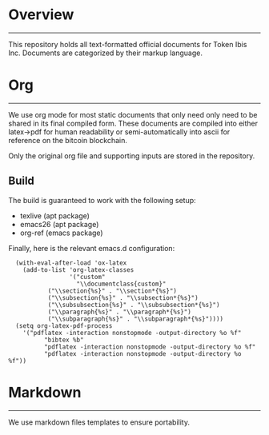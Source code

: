 # Overview
---

This repository holds all text-formatted official documents for Token
Ibis Inc. Documents are categorized by their markup language.

# Org
---

We use org mode for most static documents that only need only need to
be shared in its final compiled form. These documents are compiled
into either latex->pdf for human readability or semi-automatically
into ascii for reference on the bitcoin blockchain.

Only the original org file and supporting inputs are stored in the
repository.

## Build

The build is guaranteed to work with the following setup:

- texlive (apt package)
- emacs26 (apt package)
- org-ref (emacs package)

Finally, here is the relevant emacs.d configuration:

```elisp
  (with-eval-after-load 'ox-latex
    (add-to-list 'org-latex-classes
                 '("custom"
                   "\\documentclass{custom}"
		   ("\\section{%s}" . "\\section*{%s}")
		   ("\\subsection{%s}" . "\\subsection*{%s}")
		   ("\\subsubsection{%s}" . "\\subsubsection*{%s}")
		   ("\\paragraph{%s}" . "\\paragraph*{%s}")
		   ("\\subparagraph{%s}" . "\\subparagraph*{%s}"))))
  (setq org-latex-pdf-process
	'("pdflatex -interaction nonstopmode -output-directory %o %f"
          "bibtex %b"
          "pdflatex -interaction nonstopmode -output-directory %o %f"
          "pdflatex -interaction nonstopmode -output-directory %o %f"))
```

# Markdown
---

We use markdown files templates to ensure portability.
